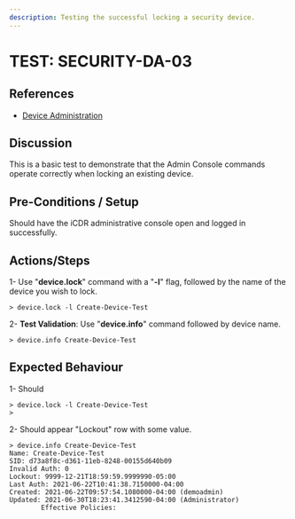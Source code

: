 ```yaml
---
description: Testing the successful locking a security device.
---
```


# TEST: SECURITY-DA-03

## References

* [Device Administration](../../../../../../operations/system-administration/host-administration/santedb-icdr-admin-console/untitled.md)

## Discussion

This is a basic test to demonstrate that the Admin Console commands operate correctly when locking an existing device.

## Pre-Conditions / Setup

Should have the iCDR administrative console open and logged in successfully.

## Actions/Steps

1- Use "**device.lock**" command with a "**-l**" flag, followed by the name of the device you wish to lock.

```
> device.lock -l Create-Device-Test
```

2- **Test Validation**: Use "**device.info**" command  followed by device name.

```
> device.info Create-Device-Test
```



## Expected Behaviour

1- Should&#x20;

```
> device.lock -l Create-Device-Test
>
```

2- Should appear  "Lockout" row with some value.

```
> device.info Create-Device-Test
Name: Create-Device-Test
SID: d73a8f8c-d361-11eb-8248-00155d640b09
Invalid Auth: 0
Lockout: 9999-12-21T18:59:59.9999990-05:00
Last Auth: 2021-06-22T10:41:38.7150000-04:00
Created: 2021-06-22T09:57:54.1080000-04:00 (demoadmin)
Updated: 2021-06-30T18:23:41.3412590-04:00 (Administrator)
        Effective Policies:
```
